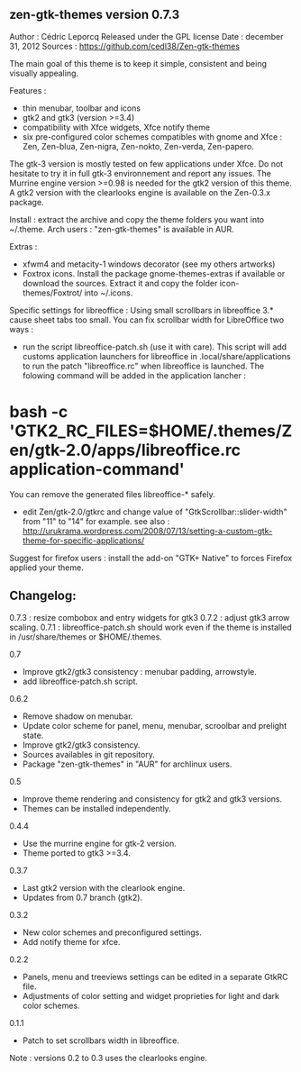 zen-gtk-themes version 0.7.3
----------------------------

Author : Cédric Leporcq
Released under the GPL license
Date : december 31, 2012
Sources : https://github.com/cedl38/Zen-gtk-themes

The main goal of this theme is to keep it simple, consistent and being visually appealing.

Features :
 - thin menubar, toolbar and icons
 - gtk2 and gtk3 (version >=3.4)
 - compatibility with Xfce widgets, Xfce notify theme
 - six pre-configured color schemes compatibles with gnome and Xfce : Zen, Zen-blua, Zen-nigra, Zen-nokto, Zen-verda, Zen-papero.

The gtk-3 version is mostly tested on few applications under Xfce. Do not hesitate to try it in full gtk-3 environnement and report any issues.
The Murrine engine version >=0.98 is needed for the gtk2 version of this theme. A gtk2 version with the clearlooks engine is available on the Zen-0.3.x package.

Install : extract the archive and copy the theme folders you want into ~/.theme.
Arch users : "zen-gtk-themes" is available in AUR.

Extras :
 - xfwm4 and metacity-1 windows decorator (see my others artworks)
 - Foxtrox icons. Install the package gnome-themes-extras if available or download the sources. Extract it and copy the folder icon-themes/Foxtrot/ into ~/.icons.

Specific settings for libreoffice :
Using small scrollbars in libreoffice 3.* cause sheet tabs too small. You can fix scrollbar width for LibreOffice two ways :
- run the script libreoffice-patch.sh (use it with care). This script will add customs application launchers for libreoffice in .local/share/applications to run the patch "libreoffice.rc" when libreoffice is launched. The folowing command will be added in the application lancher :
# bash -c 'GTK2_RC_FILES=$HOME/.themes/Zen/gtk-2.0/apps/libreoffice.rc application-command'
You can remove the generated files libreoffice-* safely.
- edit Zen/gtk-2.0/gtkrc and change value of "GtkScrollbar::slider-width" from "11" to "14" for example.
see also :
http://urukrama.wordpress.com/2008/07/13/setting-a-custom-gtk-theme-for-specific-applications/

Suggest for firefox users : install the add-on "GTK+ Native" to forces Firefox applied your theme.

Changelog:
----------

0.7.3 : resize combobox and entry widgets for gtk3
0.7.2 : adjust gtk3 arrow scaling.
0.7.1 : libreoffice-patch.sh should work even if the theme is installed in /usr/share/themes or $HOME/.themes.

0.7
 - Improve gtk2/gtk3 consistency : menubar padding, arrowstyle.
 - add libreoffice-patch.sh script.
 
0.6.2
 - Remove shadow on menubar.
 - Update color scheme for panel, menu, menubar, scroolbar and prelight state.
 - Improve gtk2/gtk3 consistency.
 - Sources availables in git repository.
 - Package "zen-gtk-themes" in "AUR" for archlinux users.
 
0.5
 - Improve theme rendering and consistency for gtk2 and gtk3 versions.
 - Themes can be installed independently.
 
0.4.4
 - Use the murrine engine for gtk-2 version.
 - Theme ported to gtk3 >=3.4.
 
0.3.7
 - Last gtk2 version with the clearlook engine.
 - Updates from 0.7 branch (gtk2).
 
0.3.2
 - New color schemes and preconfigured settings.
 - Add notify theme for xfce.
 
0.2.2
 - Panels, menu and treeviews settings can be edited in a separate GtkRC file.
 - Adjustments of color setting and widget proprieties for light and dark color schemes.
 
0.1.1
 - Patch to set scrollbars width in libreoffice.

Note : versions 0.2 to 0.3 uses the clearlooks engine.
